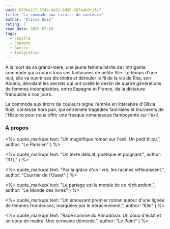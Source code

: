 ```yaml
---
uuid: 678ea217-3749-4e91-9d45-687ea08c1fe7
title: "La commode aux tiroirs de couleurs"
author: "Olivia Ruiz"
rating: 7
read_date: 2025-07-18
tags:
  - Famille
  - Espagne
  - Guerre
  - Immigration
---
```


À la mort de sa grand-mère, une jeune femme hérite de l'intrigante commode qui a nourri tous ses fantasmes de petite fille. Le temps d'une nuit, elle va ouvrir ses dix tiroirs et dérouler le fil de la vie de Rita, son Abuela, dévoilant les secrets qui ont scellé le destin de quatre générations de femmes indomptables, entre Espagne et France, de la dictature franquiste à nos jours.

La commode aux tiroirs de couleurs signe l'entrée en littérature d'Olivia Ruiz, conteuse hors pair, qui entremêle tragédies familiales et tourments de l'Histoire pour nous offrir une fresque romanesque flamboyante sur l'exil.

### À propos

<%= quote_markup(
  text: "Un magnifique roman sur l'exil. Un petit bijou.",
  author: "Le Parisien"
) %>

<%= quote_markup(
  text: "Un texte délicat, poétique et poignant.",
  author: "RTL"
) %>

<%= quote_markup(
  text: "Par la grâce d'un livre, les racines refleurissent.",
  author: "Courrier de l'Ouest"
) %>

<%= quote_markup(
  text: "Le partage est la morale de ce récit ardent.",
  author: "Le Monde des livres"
) %>

<%= quote_markup(
  text: "Un émouvant premier roman autour d'une lignée de femmes frondeuses, marquées par le déracinement.",
  author: "Elle"
) %>

<%= quote_markup(
  text: "Racé comme du Almodóvar. Un coup d'éclat et un coup de maître. Une écrivaine démente.",
  author: "Le Point"
) %>

